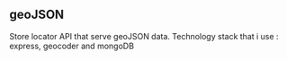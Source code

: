 ## geoJSON

Store locator API that serve geoJSON data. Technology stack that i use : express, geocoder and mongoDB 